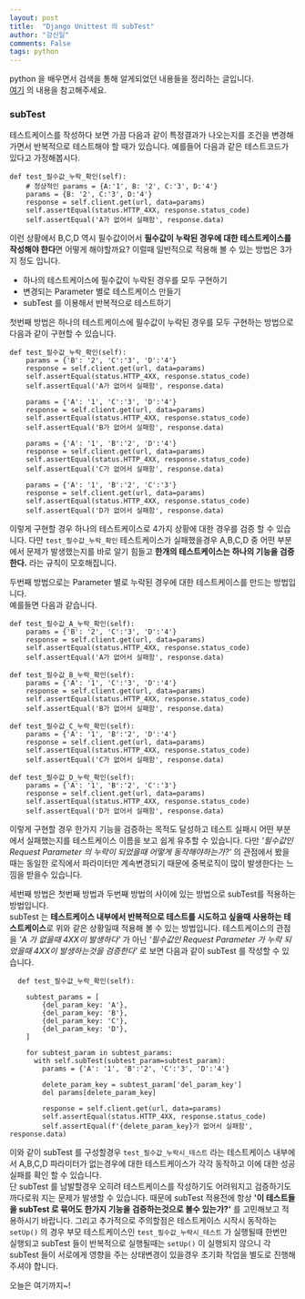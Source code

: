```yaml
---
layout: post
title:  "Django Unittest 의 subTest"
author: "강신일"
comments: False
tags: python
---
```

python 을 배우면서 검색을 통해 알게되었던 내용들을 정리하는 글입니다.<br>
[여기](https://docs.python.org/3/library/unittest.html) 의 내용을 참고해주세요.

### subTest
테스트케이스를 작성하다 보면 가끔 다음과 같이 특정결과가 나오는지를 조건을 변경해가면서 반복적으로 테스트해야 할 때가 있습니다.
예를들어 다음과 같은 테스트코드가 있다고 가정해봅시다.
```
def test_필수값_누락_확인(self):
    # 정상적인 params = {A:'1', B: '2', C:'3', D:'4'}
    params = {B: '2', C:'3', D:'4'}
    response = self.client.get(url, data=params)
    self.assertEqual(status.HTTP_4XX, response.status_code)
    self.assertEqual('A가 없어서 실패함', response.data)
```
이런 상황에서 B,C,D 역시 필수값이어서 **필수값이 누락된 경우에 대한 테스트케이스를 작성해야 한다**면 어떻게 해야할까요?
이럴때 일반적으로 적용해 볼 수 있는 방법은 3가지 정도 입니다.
* 하나의 테스트케이스에 필수값이 누락된 경우를 모두 구현하기
* 변경되는 Parameter 별로 테스트케이스 만들기
* subTest 를 이용해서 반복적으로 테스트하기


첫번째 방법은 하나의 테스트케이스에 필수값이 누락된 경우를 모두 구현하는 방법으로 다음과 같이 구현할 수 있습니다.
```
def test_필수값_누락_확인(self):
    params = {'B': '2', 'C':'3', 'D':'4'}
    response = self.client.get(url, data=params)
    self.assertEqual(status.HTTP_4XX, response.status_code)
    self.assertEqual('A가 없어서 실패함', response.data)

    params = {'A': '1', 'C':'3', 'D':'4'}
    response = self.client.get(url, data=params)
    self.assertEqual(status.HTTP_4XX, response.status_code)
    self.assertEqual('B가 없어서 실패함', response.data)

    params = {'A': '1', 'B':'2', 'D':'4'}
    response = self.client.get(url, data=params)
    self.assertEqual(status.HTTP_4XX, response.status_code)
    self.assertEqual('C가 없어서 실패함', response.data)

    params = {'A': '1', 'B':'2', 'C':'3'}
    response = self.client.get(url, data=params)
    self.assertEqual(status.HTTP_4XX, response.status_code)
    self.assertEqual('D가 없어서 실패함', response.data)
```
이렇게 구현할 경우 하나의 테스트케이스로 4가지 상황에 대한 경우를 검증 할 수 있습니다. 다만 `test_필수값_누락_확인` 테스트케이스가 실패했을경우 A,B,C,D 중 어떤 부분에서 문제가 발생했는지를 바로 알기 힘들고 **한개의 테스트케이스는 하나의 기능을 검증한다.** 라는 규칙이 모호해집니다.

두번째 방법으로는 Parameter 별로 누락된 경우에 대한 테스트케이스를 만드는 방법입니다.<br>
예를들면 다음과 같습니다.
```
def test_필수값_A_누락_확인(self):
    params = {'B': '2', 'C':'3', 'D':'4'}
    response = self.client.get(url, data=params)
    self.assertEqual(status.HTTP_4XX, response.status_code)
    self.assertEqual('A가 없어서 실패함', response.data)

def test_필수값_B_누락_확인(self):
    params = {'A': '1', 'C':'3', 'D':'4'}
    response = self.client.get(url, data=params)
    self.assertEqual(status.HTTP_4XX, response.status_code)
    self.assertEqual('B가 없어서 실패함', response.data)

def test_필수값_C_누락_확인(self):
    params = {'A': '1', 'B':'2', 'D':'4'}
    response = self.client.get(url, data=params)
    self.assertEqual(status.HTTP_4XX, response.status_code)
    self.assertEqual('C가 없어서 실패함', response.data)

def test_필수값_D_누락_확인(self):
    params = {'A': '1', 'B':'2', 'C':'3'}
    response = self.client.get(url, data=params)
    self.assertEqual(status.HTTP_4XX, response.status_code)
    self.assertEqual('D가 없어서 실패함', response.data)
```
이렇게 구현할 경우 한가지 기능을 검증하는 목적도 달성하고 테스트 실패시 어떤 부분에서 실패했는지를 테스트케이스 이름을 보고 쉽게 유추할 수 있습니다.
다만 _'필수값인 Request Parameter 의 누락이 되었을때 어떻게 동작해야하는가?'_ 의 관점에서 봤을때는 동일한 로직에서 파라미터만 계속변경되기 때문에 중복로직이 많이 발생한다는 느낌을 받을수 있습니다.

세번째 방법은 첫번째 방법과 두번째 방법의 사이에 있는 방법으로 subTest를 적용하는 방법입니다.<br>
subTest 는 **테스트케이스 내부에서 반복적으로 테스트를 시도하고 싶을때 사용하는 테스트케이스**로 위와 같은 상황일때 적용해 볼 수 있는 방법입니다.
테스트케이스의 관점을 _'A 가 없을때 4XX이 발생하다'_ 가 아닌 _'필수값인 Request Parameter 가 누락 되었을때 4XX이 발생하는것을 검증한다'_ 로 보면 다음과 같이 subTest 를 작성할 수 있습니다.
```
  def test_필수값_누락_확인(self):

    subtest_params = [
        {del_param_key: 'A'},
        {del_param_key: 'B'},
        {del_param_key: 'C'},
        {del_param_key: 'D'},
    ]

    for subtest_param in subtest_params:
      with self.subTest(subtest_param=subtest_param):
        params = {'A': '1', 'B':'2', 'C':'3', 'D':'4'}

        delete_param_key = subtest_param['del_param_key']
        del params[delete_param_key]

        response = self.client.get(url, data=params)
        self.assertEqual(status.HTTP_4XX, response.status_code)
        self.assertEqual(f'{delete_param_key}가 없어서 실패함', response.data)
```
이와 같이 subTest 를 구성할경우 `test_필수값_누락시_테스트` 라는 테스트케이스 내부에서 A,B,C,D 파라미터가 없는경우에 대한 테스트케이스가 각각 동작하고 이에 대한 성공실패를 확인 할 수 있습니다.
<br> 단 subTest 를 남발할경우 오히려 테스트케이스를 작성하기도 어려워지고 검증하기도 까다로워 지는 문제가 발생할 수 있습니다.
 때문에 subTest 적용전에 항상 **'이 테스트들을 subTest 로 묶어도 한가지 기능을 검증하는것으로 볼수 있는가?'** 를 고민해보고 적용하시기 바랍니다.
그리고 추가적으로 주의할점은 테스트케이스 시작시 동작하는 `setUp()` 의 경우 부모 테스트케이스인 `test_필수값_누락시_테스트` 가 실행될때 한번만 실행되고 subTest 들이 반복적으로 실행될때는 `setUp()` 이 실행되지 않으니 각 subTest 들이 서로에게 영향을 주는 상태변경이 있을경우 초기화 작업을 별도로 진행해 주셔야 합니다.

오늘은 여기까지~!
